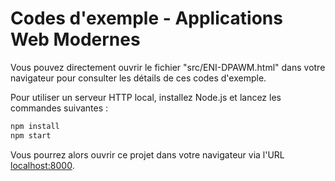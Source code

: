 # Codes d'exemple - Applications Web Modernes

Vous pouvez directement ouvrir le fichier
"src/ENI-DPAWM.html" dans votre navigateur
pour consulter les détails de ces codes d'exemple.

Pour utiliser un serveur HTTP local, installez
Node.js et lancez les commandes suivantes :

```bash
npm install
npm start
```

Vous pourrez alors ouvrir ce projet dans votre
navigateur via l'URL <localhost:8000>.

